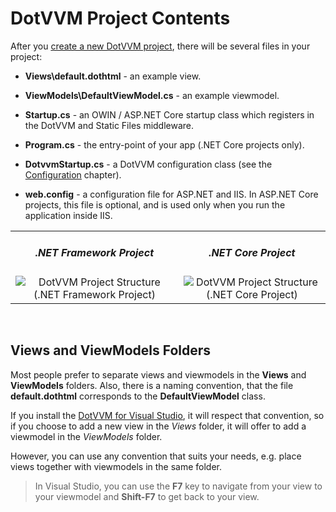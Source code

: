 # DotVVM Project Contents

After you [create a new DotVVM project](/docs/tutorials/how-to-start-dotnet-451/{branch}), there will be several files in your project:

* **Views\default.dothtml** - an example view.

* **ViewModels\DefaultViewModel.cs** - an example viewmodel.

* **Startup.cs** - an OWIN / ASP.NET Core startup class which registers in the DotVVM and Static Files middleware.

* **Program.cs** - the entry-point of your app (.NET Core projects only).

* **DotvvmStartup.cs** - a DotVVM configuration class (see the [Configuration](/docs/tutorials/basics-configuration/{branch}) chapter).

* **web.config** - a configuration file for ASP.NET and IIS. In ASP.NET Core projects, this file is optional, and is used only when you run the application inside IIS.

<table>
    <tr>
        <td>
            <h5 style="text-align: center">.NET Framework Project</h5>
            <div style="text-align: center">
                <img src="{imageDir}basics-project-structure-img1.png" alt="DotVVM Project Structure (.NET Framework Project)" />
            </div>
        </td>
        <td>
            <h5 style="text-align: center">.NET Core Project</h5>
            <div style="text-align: center">
                <img src="{imageDir}basics-project-structure-img2.png" alt="DotVVM Project Structure (.NET Core Project)" />
            </div>
        </td>
    </tr>
</table>

<br />

## Views and ViewModels Folders

Most people prefer to separate views and viewmodels in the **Views** and **ViewModels** folders. 
Also, there is a naming convention, that the file **default.dothtml** corresponds to the **DefaultViewModel** class.

If you install the [DotVVM for Visual Studio](/landing/dotvvm-for-visual-studio-extension), it will respect that convention, so if you choose to add a new view in the *Views* folder, it will offer to add a viewmodel in the *ViewModels* folder.

However, you can use any convention that suits your needs, e.g. place views together with viewmodels in the same folder.

> In Visual Studio, you can use the **F7** key to navigate from your view to your viewmodel and **Shift-F7** to get back to your view.
